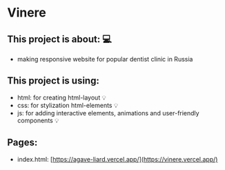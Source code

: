 # Vinere

## This project is about: 💻
- making responsive website for popular dentist clinic in Russia

## This project is using:
- html: for creating html-layout 💡
- css: for stylization html-elements 💡
- js: for adding interactive elements, animations and user-friendly components 💡

## Pages:
- index.html: [https://agave-liard.vercel.app/](https://vinere.vercel.app/)
